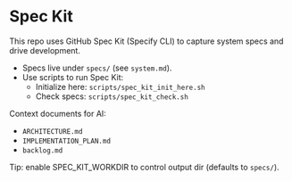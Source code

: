 # Spec Kit

This repo uses GitHub Spec Kit (Specify CLI) to capture system specs and drive development.

- Specs live under `specs/` (see `system.md`).
- Use scripts to run Spec Kit:
  - Initialize here: `scripts/spec_kit_init_here.sh`
  - Check specs: `scripts/spec_kit_check.sh`

Context documents for AI:
- `ARCHITECTURE.md`
- `IMPLEMENTATION_PLAN.md`
- `backlog.md`

Tip: enable SPEC_KIT_WORKDIR to control output dir (defaults to `specs/`).

